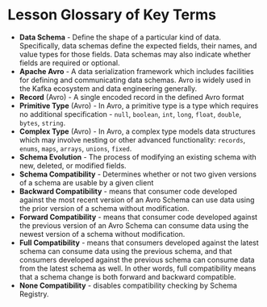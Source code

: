 # Lesson Glossary of Key Terms

- **Data Schema** - Define the shape of a particular kind of data. Specifically, data schemas define the expected fields, their names, and value types for those fields. Data schemas may also indicate whether fields are required or optional.
- **Apache Avro** - A data serialization framework which includes facilities for defining and communicating data schemas. Avro is widely used in the Kafka ecosystem and data engineering generally.
- **Record** (Avro) - A single encoded record in the defined Avro format
- **Primitive Type** (Avro) - In Avro, a primitive type is a type which requires no additional specification - `null`, `boolean`, `int`, `long`, `float`, `double`, `bytes`, `string`.
- **Complex Type** (Avro) - In Avro, a complex type models data structures which may involve nesting or other advanced functionality: `records`, `enums`, `maps`, `arrays`, `unions`, `fixed`.
- **Schema Evolution** - The process of modifying an existing schema with new, deleted, or modified fields.
- **Schema Compatibility** - Determines whether or not two given versions of a schema are usable by a given client
- **Backward Compatibility** - means that consumer code developed against the most recent version of an Avro Schema can use data using the prior version of a schema without modification.
- **Forward Compatibility** - means that consumer code developed against the previous version of an Avro Schema can consume data using the newest version of a schema without modification.
- **Full Compatibility** - means that consumers developed against the latest schema can consume data using the previous schema, and that consumers developed against the previous schema can consume data from the latest schema as well. In other words, full compatibility means that a schema change is both forward and backward compatible.
- **None Compatibility** - disables compatibility checking by Schema Registry.

